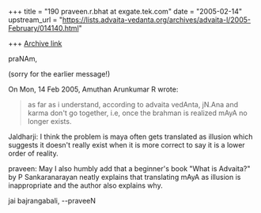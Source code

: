 +++
title = "190 praveen.r.bhat at exgate.tek.com"
date = "2005-02-14"
upstream_url = "https://lists.advaita-vedanta.org/archives/advaita-l/2005-February/014140.html"

+++
[Archive link](https://lists.advaita-vedanta.org/archives/advaita-l/2005-February/014140.html)

praNAm,

(sorry for the earlier message!)

On Mon, 14 Feb 2005, Amuthan Arunkumar R wrote:

> as far as i understand, according to advaita vedAnta,
> jN.Ana and karma don't go together, i.e, once the
> brahman is realized mAyA no longer exists.

Jaldharji:
I think the problem is maya often gets translated as illusion which
suggests it doesn't really exist when it is more correct to say it is a
lower order of reality.

praveen:
May I also humbly add that a beginner's book "What is Advaita?" 
by P Sankaranarayan neatly explains that translating mAyA as illusion
is inappropriate and the author also explains why.

jai bajrangabali,
--praveeN

